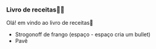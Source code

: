 ### Livro de receitas:woman_cook:

Olá! em vindo ao livro de receitas:wave:

- Strogonoff de frango (espaço - espaço cria um bullet)
- Pavê
